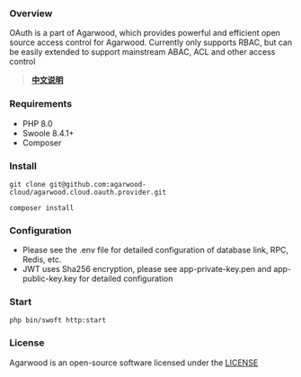 ### Overview

OAuth is a part of Agarwood, which provides powerful and efficient open source access control for Agarwood.
Currently only supports RBAC, but can be easily extended to support mainstream ABAC, ACL and other access control
> **[中文说明](README.zh-CN.md)**

### Requirements

- PHP 8.0
- Swoole 8.4.1+
- Composer

### Install

```shell
git clone git@github.com:agarwood-cloud/agarwood.cloud.oauth.provider.git

composer install
```

### Configuration

- Please see the .env file for detailed configuration of database link, RPC, Redis, etc.
- JWT uses Sha256 encryption, please see app-private-key.pen and app-public-key.key for detailed configuration

### Start

```shell
php bin/swoft http:start
```

### License

Agarwood is an open-source software licensed under the [LICENSE](LICENSE)

